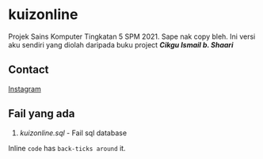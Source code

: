 # kuizonline
Projek Sains Komputer Tingkatan 5 SPM 2021. Sape nak copy bleh. Ini versi aku sendiri yang diolah daripada buku project **_Cikgu Ismail b. Shaari_**

## Contact
[Instagram](https://www.instagram.com/mhaziqrk)

## Fail yang ada
1. _kuizonline.sql_ - Fail sql database

Inline `code` has `back-ticks around` it.
